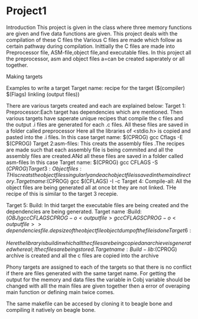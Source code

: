 # Project1
Introduction
This project is given in the class where three memory functions are given and five data functions are given. This project deals with the compilation of these C files the Various C files are made which follow as certain pathway during compilation. Inittially the C files are made into Preprocessor file, ASM-file,object file,and executable files. In this project all the preprocessor, asm and object files a=can be created saperately or all together.

Making targets

Examples to write a target
Target name:<Target dependencies>
	recipe for the target ($(compiler) $(Flags) linkling (output files))

There are various targets created and each are explained below:
Target 1: Preprocessor:Each target has dependencies which are mentioned. Then various targets have saperate unique recipes that compile the c files and the output .i files are generated for each .c files.
	All these files are saved in a folder called preprocessor
	Here all the libraries of <stdio.h> is copied and pasted into the .i files.
	In this case target name: $(CPROG)
				  gcc Cflags -E $(CPROG) 
Target 2:asm-files: This creats the assembly files .The recipes are made such that each assembly file is being commited and all the assembly files are created.ANd all these files are saved in a folder called asm-files
	In this case Target name: $(CPROG)
	 		          gcc CFLAGS -S $(CPROG)
Target 3: Object files: THis creats the object files singularly and each object file is saved in the main directory.
	Target name:$(CPROG)
		    gcc  $(CFLAGS) -I <path-included> -c
Target 4: Compile-all: All the object files are being generated all at once bt they are not linked. THe recipe of this is similar to the target 3 recepie.

Target 5: Build: In thid target the executable files are being created and the dependencies are being generated.
	Target name :Build:$(OBJ)
		     gcc CFLAGS CPROG -o <outputfile>
		     gcc CFLAGS CPROG -o <outputfile> > dependenciesfile.dep
		     size of the object file
		     object dump of the file is done
Target 6:Here the library is build in which all the c files are being copied an archieve is generated where al;l the c files are being stored.
	Target name:Build-lib:$(CPROG)
			      archive is created and all the c files are copied into the archive

		     
		  
 Phony targets are assigned to each of the targets so that there is no conflict if there are files generated with the same target name.
For getting the output for the memory and data files the variable in Cobj variable should be changed with alll the main files are given together then a error of overaping main function or defining main twice comes.

The same makefile can be accesed by cloning it to beagle bone and compiling it natively on beagle bone.
